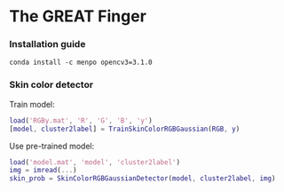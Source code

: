 # The **GREAT** Finger

### Installation guide

`conda install -c menpo opencv3=3.1.0`

### Skin color detector
Train model:
```matlab
load('RGBy.mat', 'R', 'G', 'B', 'y')
[model, cluster2label] = TrainSkinColorRGBGaussian(RGB, y)
```

Use pre-trained model:
```matlab
load('model.mat', 'model', 'cluster2label')
img = imread(...)
skin_prob = SkinColorRGBGaussianDetector(model, cluster2label, img)
```
